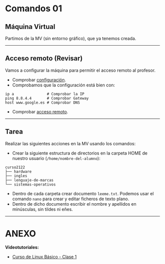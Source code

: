 
# Comandos 01

## Máquina Virtual

Partimos de la MV (sin entorno gráfico), que ya tenemos creada.

---

## Acceso remoto (Revisar)

Vamos a configurar la máquina para permitir el acceso remoto al profesor.

* Comprobar [configuración](../../global/configuracion/debian.md).
* Comprobamos que la configuración está bien con:
```
ip a               # Comprobar la IP
ping 8.8.4.4       # Comprobar Gateway
host www.google.es # Comprobar DNS
```

* Comprobar [acceso remoto](../../global/acceso-remoto/opensuse.md).

---

## Tarea

Realizar las siguientes acciones en la MV usando los comandos:
* Crear la siguiente estructura de directorios en la carpeta HOME de nuestro usuario (`/home/nombre-del-alumno`):
```
curso2122
├── hardware
├── ingles
├── lenguaje-de-marcas
└── sistemas-operativos
```

* Dentro de cada carpeta crear documento `leeme.txt`. Podemos usar el comando `nano` para crear y editar ficheros de texto plano.
* Dentro de dicho documento escribir el nombre y apellidos en minúsculas, sin tildes ni eñes.

---
# ANEXO

**Videotutoriales:**
* [Curso de Linux Básico - Clase 1](https://www.youtube.com/watch?v=09hrTL5w-Jc)
